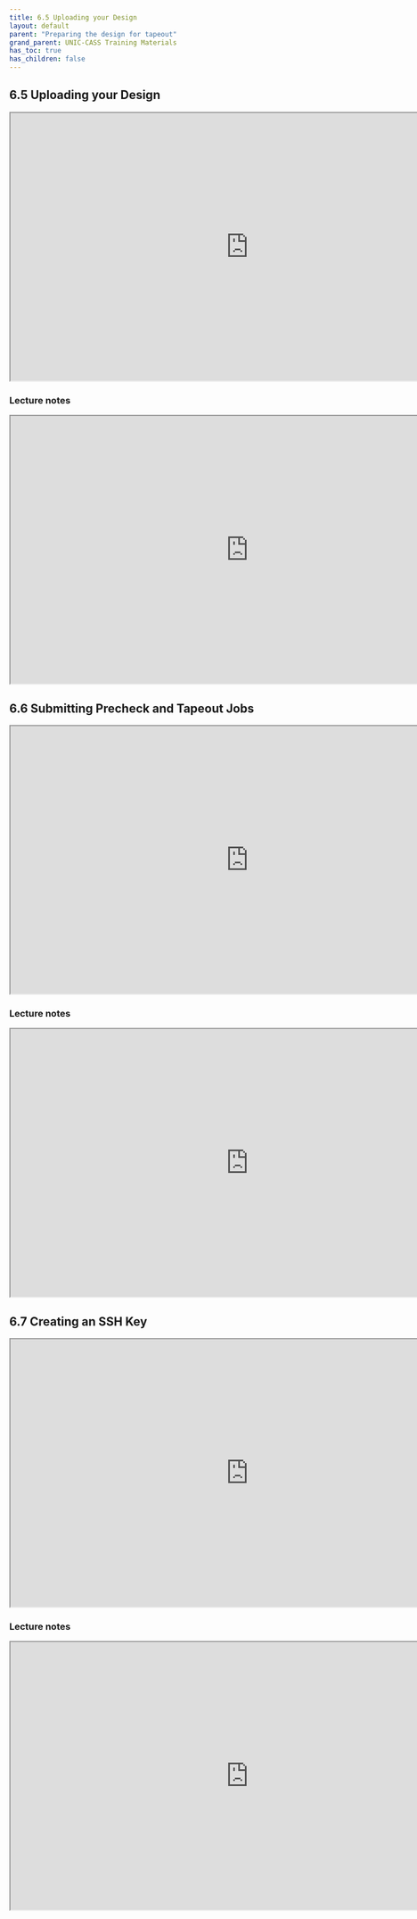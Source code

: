 ```yaml
---
title: 6.5 Uploading your Design
layout: default
parent: "Preparing the design for tapeout"
grand_parent: UNIC-CASS Training Materials
has_toc: true
has_children: false
---
```


## 6.5 Uploading your Design
<iframe src="https://drive.google.com/file/d/1745-XJuXUlZSJ0nw2ibmYm6j7A1f_tOk/preview" width="854" height="480" allow="autoplay"></iframe>

### Lecture notes
<iframe src="https://docs.google.com/document/d/e/2PACX-1vTXXsv_SnWqrDVHHzasrx5Zdwf1EvZ-5gbrAqJpCNgaUN4FPmojx8qtMIZgu_b_IddBR5dypoaOfOS9/pub?embedded=true" width="854" height="480"></iframe>

## 6.6 Submitting Precheck and Tapeout Jobs
<iframe src="https://drive.google.com/file/d/172O_DJxMndwpVwh0E2xp6wXXQGRM2Q8Q/preview" width="854" height="480" allow="autoplay"></iframe>

### Lecture notes
<iframe src="https://docs.google.com/document/d/e/2PACX-1vRlTNfFuk7o1TnypnZvL8s78EsF9Y0b4LeSoEMvYcxrIultJEyoaj3JODnRdyZLYq3UMy_6LR75fKu9/pub?embedded=true" width="854" height="480"></iframe>

## 6.7 Creating an SSH Key
<iframe src="https://drive.google.com/file/d/174n87QewSuHTaNTm6d5SnzWUB1vxMFPN/preview" width="854" height="480" allow="autoplay"></iframe>

### Lecture notes
<iframe src="https://docs.google.com/document/d/e/2PACX-1vTzGELkU6Z9jmi-Nb5JpPNWRDo4_7YfuYwzID4qZSGPXuu3b_LPhNLf3M5icoJzAtlVey5ThyI6TvXF/pub?embedded=true" width="854" height="480"></iframe>

